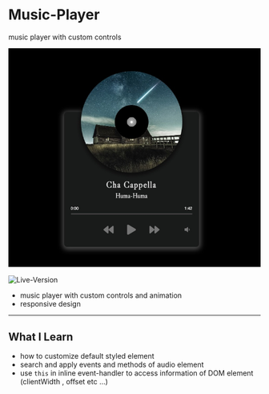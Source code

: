 # Music-Player
music player with custom controls

<img src='music-player.jpg'>

![Live-Version](https://AmiraliEsi83.github.io/Music-Player)


- music player with custom controls and animation
- responsive design
---
## What I Learn
- how to customize default styled element
- search and apply events and methods of audio element
- use `this` in inline event-handler to access information of DOM element (clientWidth , offset etc ...)
